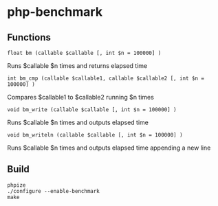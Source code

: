 # php-benchmark

## Functions

    float bm (callable $callable [, int $n = 100000] )
Runs $callable $n times and returns elapsed time

    int bm_cmp (callable $callable1, callable $callable2 [, int $n = 100000] )
Compares $callable1 to $callable2 running $n times

    void bm_write (callable $callable [, int $n = 100000] )
Runs $callable $n times and outputs elapsed time

    void bm_writeln (callable $callable [, int $n = 100000] )
Runs $callable $n times and outputs elapsed time appending a new line

## Build

    phpize
    ./configure --enable-benchmark
    make
